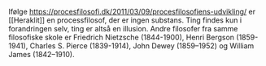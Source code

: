 Ifølge https://procesfilosofi.dk/2011/03/09/procesfilosofiens-udvikling/ er [[Heraklit]] en processfilosof, der er ingen substans. Ting findes kun i forandringen selv, ting er altså en illusion. Andre filosofer fra samme filosofiske skole er Friedrich Nietzsche (1844-1900), Henri Bergson (1859-1941), Charles S. Pierce (1839-1914), John Dewey (1859–1952) og William James (1842–1910).



